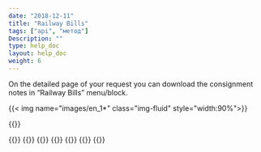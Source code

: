 ```yaml
---
date: "2018-12-11"
title: "Railway Bills"
tags: ["api", "метод"]
Description: ""
type: help_doc
layout: help_doc
weight: 6
---
```


On the detailed page of your request you can download the consignment notes in “Railway Bills” menu/block.

{{< img name="images/en_1*" class="img-fluid" style="width:90%">}}

{{<isHelpful>}}

{{<seeAlso>}}
    {{<seeAlsoItem link="/en/tracking/where_container/" target="_blank" text="Where is my container?">}}
    {{<seeAlsoItem link="/en/tracking/customs_events/" text="Inspection, weight measuring and x-ray inspection">}}
    {{<seeAlsoItem link="/en/tracking/customs_documents/" text="Customs documents">}}
    {{<seeAlsoItem link="/en/tracking/custom_declaration/" target="_blank" text="Customs declaration">}}
    {{<seeAlsoItem link="/en/tracking/invoices-and-acts/" text="Invoices, certificates and B/Ls ">}}
{{</seeAlso>}}